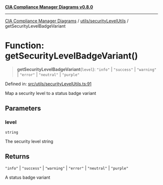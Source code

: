 [**CIA Compliance Manager Diagrams v0.8.0**](../../../README.md)

***

[CIA Compliance Manager Diagrams](../../../modules.md) / [utils/securityLevelUtils](../README.md) / getSecurityLevelBadgeVariant

# Function: getSecurityLevelBadgeVariant()

> **getSecurityLevelBadgeVariant**(`level`): `"info"` \| `"success"` \| `"warning"` \| `"error"` \| `"neutral"` \| `"purple"`

Defined in: [src/utils/securityLevelUtils.ts:91](https://github.com/Hack23/cia-compliance-manager/blob/ab84d120f6a49e6faf7bc7924811e0da9b635211/src/utils/securityLevelUtils.ts#L91)

Map a security level to a status badge variant

## Parameters

### level

`string`

The security level string

## Returns

`"info"` \| `"success"` \| `"warning"` \| `"error"` \| `"neutral"` \| `"purple"`

A status badge variant
